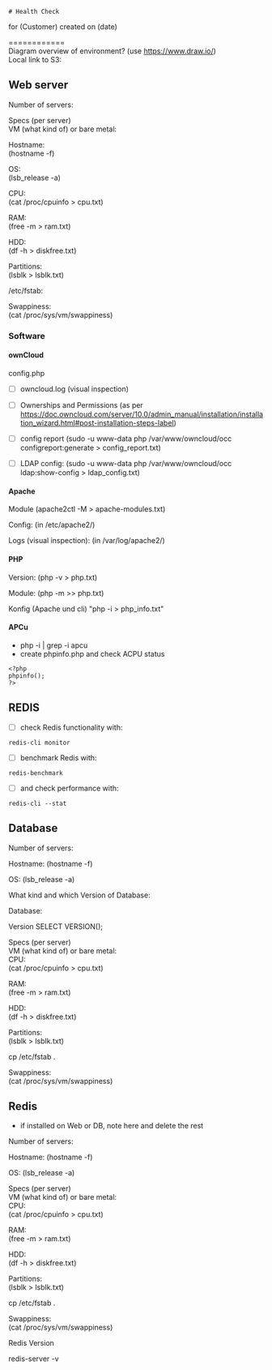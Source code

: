     # Health Check
for (Customer)
created on (date)

============  
Diagram overview of environment? (use https://www.draw.io/)  
Local link to S3: 

## Web server
Number of servers:

Specs (per server)  
VM (what kind of) or bare metal:

Hostname:  
(hostname -f)

OS:  
(lsb_release -a)

CPU:  
(cat /proc/cpuinfo > cpu.txt)

RAM:  
(free -m > ram.txt)

HDD:  
(df -h > diskfree.txt)

Partitions:  
(lsblk > lsblk.txt)

/etc/fstab:

Swappiness:  
(cat /proc/sys/vm/swappiness)

### Software

#### ownCloud

config.php

- [ ] owncloud.log (visual inspection)

- [ ] Ownerships and Permissions
(as per https://doc.owncloud.com/server/10.0/admin_manual/installation/installation_wizard.html#post-installation-steps-label)

- [ ] config report
(sudo -u www-data php /var/www/owncloud/occ configreport:generate > config_report.txt)

- [ ] LDAP config:
(sudo -u www-data php /var/www/owncloud/occ ldap:show-config > ldap_config.txt)

#### Apache
Module
(apache2ctl -M > apache-modules.txt)

Config:
(in /etc/apache2/)

Logs (visual inspection):
(in /var/log/apache2/)


#### PHP
Version:
(php -v > php.txt)

Module:
(php -m >> php.txt)

Konfig (Apache und cli) "php -i > php_info.txt"

#### APCu
- php -i | grep -i apcu
- create phpinfo.php and check ACPU status
```
<?php
phpinfo();
?>
```

## REDIS
- [ ] check Redis functionality with:  
```
redis-cli monitor
```
- [ ] benchmark Redis with:  
```
redis-benchmark
```
- [ ] and check performance with:
```
redis-cli --stat
```
## Database

Number of servers:

Hostname:
(hostname -f)

OS:
(lsb_release -a)

What kind and which Version of Database: 

Database:

Version 
SELECT VERSION();


Specs (per server)  
VM (what kind of) or bare metal:  
CPU:  
(cat /proc/cpuinfo > cpu.txt)

RAM:  
(free -m > ram.txt)

HDD:  
(df -h > diskfree.txt)

Partitions:  
(lsblk > lsblk.txt)

cp /etc/fstab .

Swappiness:  
(cat /proc/sys/vm/swappiness)

## Redis

- if installed on Web or DB, note here and delete the rest

Number of servers:

Hostname:
(hostname -f)

OS:
(lsb_release -a)

Specs (per server)  
VM (what kind of) or bare metal:  
CPU:  
(cat /proc/cpuinfo > cpu.txt)

RAM:  
(free -m > ram.txt)

HDD:  
(df -h > diskfree.txt)

Partitions:  
(lsblk > lsblk.txt)

cp /etc/fstab .

Swappiness:  
(cat /proc/sys/vm/swappiness)

Redis Version 

redis-server -v

